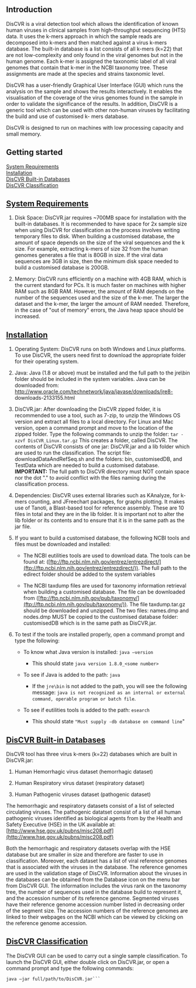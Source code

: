 ## Introduction

DisCVR is a viral detection tool which allows the identification of known human viruses in clinical samples from high-throughput sequencing (HTS) data. It uses the k-mers approach in which the sample reads are decomposed into k-mers and then matched against a virus k-mers database. The built-in database is a list consists of all k-mers (k=22) that are not low-complexity and only found in the viral genomes but not in the human genome. Each k-mer is assigned the taxonomic label of all viral genomes that contain that k-mer in the NCBI taxonomy tree. These assignments are made at the species and strains taxonomic level.

DisCVR has a user-friendly Graphical User Interface (GUI) which runs the analysis on the sample and shows the results interactively. It enables the visualisation of the coverage of the virus genomes found in the sample in order to validate the significance of the results. In addition, DisCVR is a generic tool which can be used with other non-human viruses by facilitating the build and use of customised k- mers database.

DisCVR is designed to run on machines with low processing capacity and small memory.

## Getting started

[System Requirements](#system-requirements)  
[Installation](#installation)  
[DisCVR Built-in Databases](#discvr-builtin-db)  
[DisCVR Classification](#discvr-classification)  

## [System Requirements](#system-requirements)

1. Disk Space: DisCVR.jar requires ~700MB space for installation with the built-in databases. It is recommended to have space for 2x sample size when using DisCVR for classification as the process involves writing temporary files to disk. When building a customised database, the amount of space depends on the size of the viral sequences and the k size. For example, extracting k-mers of size 32 from the human genomes generates a file that is 80GB in size. If the viral data sequences are 3GB in size, then the minimum disk space needed to build a customised database is 200GB.

2. Memory: DisCVR runs efficiently on a machine with 4GB RAM, which is the current standard for PCs. It is much faster on machines with higher RAM such as 8GB RAM. However, the amount of RAM depends on the number of the sequences used and the size of the k-mer. The larger the dataset and the k-mer, the larger the amount of RAM needed. Therefore, in the case of "out of memory" errors, the Java heap space should be increased.

## [Installation](#installation)

1. Operating System: DisCVR runs on both Windows and Linux platforms. To use DisCVR, the users need first to download the appropriate folder for their operating system.

2. Java: Java (1.8 or above) must be installed and the full path to the jre\bin folder should be included in the system variables. Java can be downloaded from: http://www.oracle.com/technetwork/java/javase/downloads/jre8- downloads-2133155.html 

3. DisCVR.jar: After downloading the DisCVR zipped folder, it is recommended to use a tool, such as 7-zip, to unzip the Windows OS version and extract all files to a local directory. For Linux and Mac version, open a command prompt and move to the location of the zipped folder. Type the following commands to unzip the folder:
   `tar -xzvf DisCVR_Linux.tar.gz`
This creates a folder, called DisCVR. The contents of DisCVR consists of one jar: DisCVR.jar and a lib folder which are used to run the classification. The script file: downloadDataAndRefSeq.sh and the folders: bin, customisedDB, and TestData which are needed to build a customised database.  
**IMPORTANT:** The full path to DisCVR directory must NOT contain space nor the dot "." to avoid conflict with the files naming during the classification process.

4. Dependencies: DisCVR uses external libraries such as KAnalyze, for k-mers counting, and JFreechart packages, for graphs plotting. It makes use of Tanoti, a Blast-based tool for reference assembly. These are 10 files in total and they are in the lib folder. It is important not to alter the lib folder or its contents and to ensure that it is in the same path as the jar file.

5. If you want to build a customised database, the following NCBI tools and files must be downloaded and installed:  

   * The NCBI eutilities tools are used to download data. The tools can be found at: ([ftp://ftp.ncbi.nlm.nih.gov/entrez/entrezdirect/](ftp://ftp.ncbi.nlm.nih.gov/entrez/entrezdirect/)). The full path to the edirect folder should be added to the system variables  

   * The NCBI taxdump files are used for taxonomy information retrieval when building a customised database. The file can be downloaded from ([ftp://ftp.ncbi.nlm.nih.gov/pub/taxonomy/](ftp://ftp.ncbi.nlm.nih.gov/pub/taxonomy/)). The file taxdump.tar.gz should be downloaded and unzipped. The two files: names.dmp and nodes.dmp MUST be copied to the customised database folder: customisedDB which is in the same path as DisCVR.jar.

6. To test if the tools are installed properly, open a command prompt and type the following:

   * To know what Java version is installed: `java –version`

     * This should state `java version 1.8.0_<some number>`

   * To see if Java is added to the path: `java`

     * If the `jre\bin` is not added to the path, you will see the following message: `java is not recognized as an internal or external command, operable program or batch file`.

   * To see if eutilities tools is added to the path: `esearch`

     * This should state `"Must supply -db database on command line`"

## [DisCVR Built-in Databases](#discvr-builtin-db)

DisCVR tool has three virus k-mers (k=22) databases which are built in DisCVR.jar:

1. Human Hemorrhagic virus dataset (hemorrhagic dataset)

2. Human Respiratory virus dataset (respiratory dataset)

3. Human Pathogenic viruses dataset (pathogenic dataset)

The hemorrhagic and respiratory datasets consist of a list of selected circulating viruses. 
The pathogenic datatset consist of a list of all human pathogenic viruses identified as biological agents from by the Health and Safety Executive (HSE) in the UK available at: [http://www.hse.gov.uk/pubns/misc208.pdf](http://www.hse.gov.uk/pubns/misc208.pdf)

Both the hemorrhagic and respiratory datasets overlap with the HSE database but are smaller in size and therefore are faster to use in classification.
Moreover, each dataset has a list of viral reference genomes that is associated with the viruses in the database. The reference genomes are used in the validation stage of DisCVR.
Information about the viruses in the databases can be obtained from the Database icon on the menu bar from DisCVR GUI. The information includes the virus rank on the taxonomy tree, 
the number of sequences used in the database build to represent it, and the accession number of its reference genome. Segmented viruses have their reference genome accession number listed 
in decreasing order of the segment size. The accession numbers of the reference genomes are linked to their webpages on the NCBI which can be viewed by clicking on the reference genome accession.

## [DisCVR Classification](#discvr-classification)

The DisCVR GUI can be used to carry out a single sample classification. To launch the DisCVR GUI, either double click on DisCVR.jar, or open a command prompt and type the following commands:

```cd full/path/to/DisCVR folder
java –jar full/path/to/DisCVR.jar```

